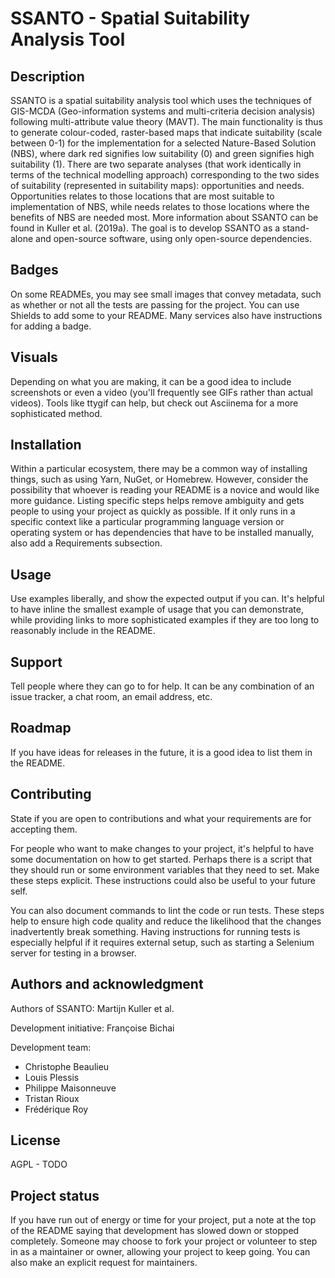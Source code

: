 # SSANTO - Spatial Suitability Analysis Tool

## Description

SSANTO is a spatial suitability analysis tool which uses the techniques of GIS-MCDA (Geo-information systems and multi-criteria decision analysis) following multi-attribute value theory (MAVT). The main functionality is thus to generate colour-coded, raster-based maps that indicate suitability (scale between 0-1) for the implementation for a selected Nature-Based Solution (NBS), where dark red signifies low suitability (0) and green signifies high suitability (1). There are two separate analyses (that work identically in terms of the technical modelling approach) corresponding to the two sides of suitability (represented in suitability maps): opportunities and needs. Opportunities relates to those locations that are most suitable to implementation of NBS, while needs relates to those locations where the benefits of NBS are needed most. More information about SSANTO can be found in Kuller et al. (2019a). The goal is to develop SSANTO as a stand-alone and open-source software, using only open-source dependencies.

## Badges

On some READMEs, you may see small images that convey metadata, such as whether or not all the tests are passing for the project. You can use Shields to add some to your README. Many services also have instructions for adding a badge.

## Visuals

Depending on what you are making, it can be a good idea to include screenshots or even a video (you'll frequently see GIFs rather than actual videos). Tools like ttygif can help, but check out Asciinema for a more sophisticated method.

## Installation

Within a particular ecosystem, there may be a common way of installing things, such as using Yarn, NuGet, or Homebrew. However, consider the possibility that whoever is reading your README is a novice and would like more guidance. Listing specific steps helps remove ambiguity and gets people to using your project as quickly as possible. If it only runs in a specific context like a particular programming language version or operating system or has dependencies that have to be installed manually, also add a Requirements subsection.

## Usage

Use examples liberally, and show the expected output if you can. It's helpful to have inline the smallest example of usage that you can demonstrate, while providing links to more sophisticated examples if they are too long to reasonably include in the README.

## Support

Tell people where they can go to for help. It can be any combination of an issue tracker, a chat room, an email address, etc.

## Roadmap

If you have ideas for releases in the future, it is a good idea to list them in the README.

## Contributing

State if you are open to contributions and what your requirements are for accepting them.

For people who want to make changes to your project, it's helpful to have some documentation on how to get started. Perhaps there is a script that they should run or some environment variables that they need to set. Make these steps explicit. These instructions could also be useful to your future self.

You can also document commands to lint the code or run tests. These steps help to ensure high code quality and reduce the likelihood that the changes inadvertently break something. Having instructions for running tests is especially helpful if it requires external setup, such as starting a Selenium server for testing in a browser.

## Authors and acknowledgment

Authors of SSANTO: Martijn Kuller et al.

Development initiative: Françoise Bichai

Development team:

- Christophe Beaulieu
- Louis Plessis
- Philippe Maisonneuve
- Tristan Rioux
- Frédérique Roy

## License

AGPL - TODO

## Project status

If you have run out of energy or time for your project, put a note at the top of the README saying that development has slowed down or stopped completely. Someone may choose to fork your project or volunteer to step in as a maintainer or owner, allowing your project to keep going. You can also make an explicit request for maintainers.
